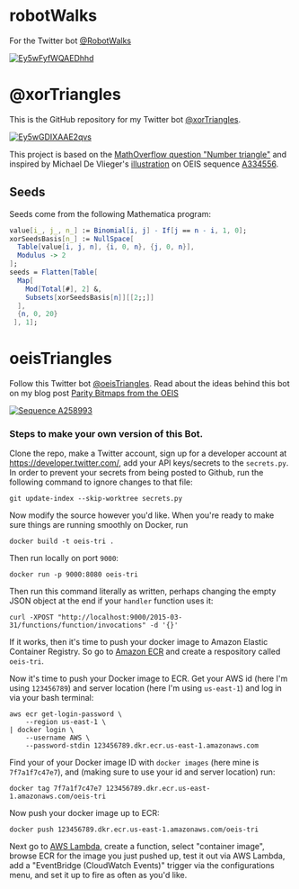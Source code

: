 # robotWalks
For the Twitter bot [@RobotWalks](https://twitter.com/RobotWalks)

[![Ey5wFyfWQAEDhhd](https://user-images.githubusercontent.com/10198714/114962035-dd10b800-9e1e-11eb-92f3-020ec8bf6179.png)](https://twitter.com/RobotWalks/status/1382165382144929792)

# @xorTriangles

This is the GitHub repository for my Twitter bot [@xorTriangles](https://twitter.com/xorTriangles/).

[![Ey5wGDIXAAE2qvs](https://user-images.githubusercontent.com/10198714/114961357-b605b680-9e1d-11eb-87cc-b2bc8f79be8a.png)](https://twitter.com/xorTriangles/status/1382165386750275584?s=20)

This project is based on the [MathOverflow question "Number triangle"](https://mathoverflow.net/q/359138/104733) and inspired by Michael De Vlieger's [illustration](https://oeis.org/A334556/a334556.png) on OEIS sequence [A334556](https://oeis.org/A334556).

## Seeds
Seeds come from the following Mathematica program:
```Mathematica
value[i_, j_, n_] := Binomial[i, j] - If[j == n - i, 1, 0];
xorSeedsBasis[n_] := NullSpace[
  Table[value[i, j, n], {i, 0, n}, {j, 0, n}],
  Modulus -> 2
];
seeds = Flatten[Table[
  Map[
    Mod[Total[#], 2] &, 
    Subsets[xorSeedsBasis[n]][[2;;]]
  ], 
  {n, 0, 20}
 ], 1];
```

# oeisTriangles
Follow this Twitter bot [@oeisTriangles](https://twitter.com/oeisTriangles). Read about the ideas behind this bot on my blog post [Parity Bitmaps from the OEIS](https://blog.peterkagey.com/2021/03/parity-bitmaps-from-the-oeis/)

[![Sequence A258993](https://user-images.githubusercontent.com/10198714/114285278-e824ac00-9a0a-11eb-95f1-023cb5fb34ac.png)](https://twitter.com/oeisTriangles/status/1379628962754686979?s=20)

### Steps to make your own version of this Bot.
Clone the repo, make a Twitter account, sign up for a developer account at https://developer.twitter.com/, add your API keys/secrets to the `secrets.py`.
In order to prevent your secrets from being posted to Github, run the following command to ignore changes to that file:
```
git update-index --skip-worktree secrets.py
```
Now modify the source however you'd like. When you're ready to make sure things are running smoothly on Docker, run
```
docker build -t oeis-tri .
```
Then run locally on port `9000`:
```
docker run -p 9000:8080 oeis-tri
```
Then run this command literally as written, perhaps changing the empty JSON object at the end if your `handler` function uses it:
```
curl -XPOST "http://localhost:9000/2015-03-31/functions/function/invocations" -d '{}'
```
If it works, then it's time to push your docker image to Amazon Elastic Container Registry. So go to [Amazon ECR](https://console.aws.amazon.com/ecr/repositories) and create a respository called `oeis-tri`.

Now it's time to push your Docker image to ECR. Get your AWS id (here I'm using `123456789`) and server location (here I'm using `us-east-1`) and log in via your bash terminal:
```
aws ecr get-login-password \
    --region us-east-1 \
| docker login \
    --username AWS \
    --password-stdin 123456789.dkr.ecr.us-east-1.amazonaws.com
```
Find your of your Docker image ID with `docker images` (here mine is `7f7a1f7c47e7`), and (making sure to use your id and server location) run:
```
docker tag 7f7a1f7c47e7 123456789.dkr.ecr.us-east-1.amazonaws.com/oeis-tri
```
Now push your docker image up to ECR:
```
docker push 123456789.dkr.ecr.us-east-1.amazonaws.com/oeis-tri
```

Next go to [AWS Lambda](https://console.aws.amazon.com/lambda/home?region=us-east-1), create a function, select "container image", browse ECR for the image you just pushed up, test it out via AWS Lambda, add a "EventBridge (CloudWatch Events)" trigger via the configurations menu, and set it up to fire as often as you'd like. 
